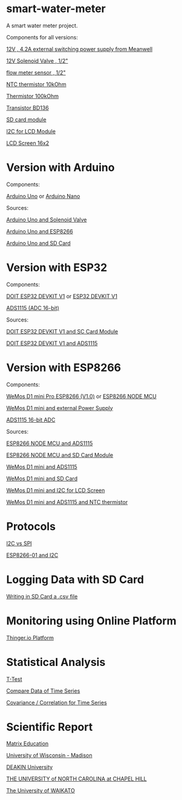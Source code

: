 # smart-water-meter
A smart water meter project.

Components for all versions:

[12V , 4.2A external switching power supply from Meanwell](https://grobotronics.com/12v-4.2a-50.4w-meanwell.html)

[12V Solenoid Valve , 1/2"](https://www.dfrobot.com/product-1530.html)

[flow meter sensor , 1/2"](https://www.dfrobot.com/product-2609.html)

[NTC thermistor 10kOhm](https://www.tme.eu/en/details/tt4m10kc3t105/temperature-sensors-ntc/tewa-temperature-sensors/tt4m-10kc3-t105-1500/)

[Thermistor 100kOhm](https://www.aliexpress.com/item/32812361274.html?spm=a2g0o.productlist.0.0.6299625bJ9B6bk&algo_pvid=cde04796-a959-4abf-824a-91ee136e67ef&algo_exp_id=cde04796-a959-4abf-824a-91ee136e67ef-2&pdp_ext_f=%7B%22sku_id%22%3A%2264624873184%22%7D&aff_fcid=bda670e3113c429cb965c274fd3b2625-1682111249736-05190-_ANT75H&tt=CPS_NORMAL&aff_fsk=_ANT75H&aff_platform=portals-tool&sk=_ANT75H&aff_trace_key=bda670e3113c429cb965c274fd3b2625-1682111249736-05190-_ANT75H&terminal_id=33bdaae5a89d48faa3240971fed6191b&afSmartRedirect=y)

[Transistor BD136](https://grobotronics.com/transistor-pnp-45v-1.5a-bd136.html)

[SD card module](https://grobotronics.com/sd-card-breakout.html)

[I2C for LCD Module](https://grobotronics.com/ads1115-16-bit-adc-4-channel-with-programmable-gain-amplifier.html)

[LCD Screen 16x2](https://grobotronics.com/basic-16x2-character-lcd-white-on-blue-5v.html)

# Version with Arduino

Components:

[Arduino Uno](https://grobotronics.com/arduino-uno-compatible.html) or [Arduino Nano](https://grobotronics.com/arduino-nano-compatible-ch340-with-headers.html)

Sources:

[Arduino Uno and Solenoid Valve](https://bc-robotics.com/tutorials/controlling-a-solenoid-valve-with-arduino/)

[Arduino Uno and ESP8266](https://www.instructables.com/Arduino-UNO-ESP8266-WiFi-Module/)

[Arduino Uno and SD Card](https://randomnerdtutorials.com/guide-to-sd-card-module-with-arduino/)

# Version with ESP32

Components:

[DOIT ESP32 DEVKIT V1](https://makeradvisor.com/tools/esp32-dev-board-wi-fi-bluetooth/) or [ESP32  DEVKIT V1](https://grobotronics.com/esp32-development-board-devkit-v1.html)

[ADS1115 (ADC 16-bit)](https://grobotronics.com/ads1115-16-bit-adc-4-channel-with-programmable-gain-amplifier.html)

Sources:

[DOIT ESP32 DEVKIT V1 and SC Card Module](https://randomnerdtutorials.com/esp32-microsd-card-arduino/)

[DOIT ESP32 DEVKIT V1 and ADS1115](https://microcontrollerslab.com/ads1115-external-adc-with-esp32/)

# Version with ESP8266

Components:

[WeMos D1 mini Pro ESP8266 (V1.0)](https://grobotronics.com/wemos-d1-mini-pro-esp8266-v1.0-4mbytes.html) or [ESP8266 NODE MCU](https://grobotronics.com/nodemcu-lua-based-esp8266.html)

[WeMos D1 mini and external Power Supply](https://diyi0t.com/esp8266-wemos-d1-mini-tutorial/?utm_content=cmp-true)

[ADS1115 16-bit ADC](https://grobotronics.com/ads1115-16-bit-adc-4-channel-with-programmable-gain-amplifier.html)

Sources:

[ESP8266 NODE MCU and ADS1115](https://how2electronics.com/expanding-esp8266-analog-pin-with-ads1115-16-bit-adc/)

[ESP8266 NODE MCU and SD Card Module](https://www.instructables.com/SD-Card-Module-With-ESP8266/)

[WeMos D1 mini and ADS1115](http://www.esp8266learning.com/ads1115-analog-to-digital-converter-and-esp8266.php)

[WeMos D1 mini and SD Card](https://www.instructables.com/Using-the-Wifi-D1-Mini-Real-time-Clock-and-Logger/)

[WeMos D1 mini and I2C for LCD Screen](http://www.esp8266learning.com/wemos-mini-i2c-lcd-example.php)

[WeMos D1 mini and ADS1115 and NTC thermistor](https://blog.meteodrenthe.nl/2022/08/07/getting-accurate-ntc-thermistor-readings-with-a-wemos-d1-mini/)

# Protocols

[I2C vs SPI](https://www.totalphase.com/blog/2021/07/i2c-vs-spi-protocol-analyzers-differences-and-similarities/)

[ESP8266-01 and I2C](https://www.instructables.com/ESP8266-01-With-Multiple-I2C-Devices-Exploring-ESP/)

# Logging Data with SD Card

[Writing in SD Card a .csv file](https://rydepier.wordpress.com/2015/08/07/using-an-sd-card-reader-to-store-and-retrieve-data-with-arduino/)

# Monitoring using Online Platform

[Thinger.io Platform](https://thinger.io/)

# Statistical Analysis

[T-Test](https://www.researchgate.net/post/Hot_to_compare_performances_of_two_sensors)

[Compare Data of Time Series](https://www.researchgate.net/post/How-should-I-compare-temperature-time-series-data-between-two-experiments)

[Covariance / Correlation for Time Series](https://journal.r-project.org/archive/2016/RJ-2016-049/RJ-2016-049.pdf)

# Scientific Report

[Matrix Education](https://www.matrix.edu.au/how-to-write-a-scientific-report/)

[University of Wisconsin - Madison](https://writing.wisc.edu/handbook/assignments/sciencereport/)

[DEAKIN University](https://www.deakin.edu.au/students/study-support/resources-and-referencing/academic-skills/writing-a-scientific-report)

[THE UNIVERSITY of NORTH CAROLINA at CHAPEL HILL](https://writingcenter.unc.edu/tips-and-tools/scientific-reports/)

[The University of WAIKATO](https://www.waikato.ac.nz/library/guidance/guides/write-scientific-reports)



